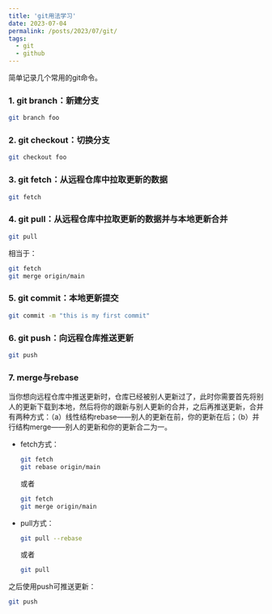 ```yaml
---
title: 'git用法学习'
date: 2023-07-04
permalink: /posts/2023/07/git/
tags:
  - git
  - github
---
```


简单记录几个常用的git命令。

### 1. git branch：新建分支
```sh
git branch foo
```
### 2. git checkout：切换分支
```sh
git checkout foo
```

### 3. git fetch：从远程仓库中拉取更新的数据
```sh
git fetch
```
### 4. git pull：从远程仓库中拉取更新的数据并与本地更新合并
```sh
git pull
```
相当于：
```sh
git fetch
git merge origin/main
```

### 5. git commit：本地更新提交
```sh
git commit -m "this is my first commit"
```

### 6. git push：向远程仓库推送更新
```sh
git push
```

### 7. merge与rebase
当你想向远程仓库中推送更新时，仓库已经被别人更新过了，此时你需要首先将别人的更新下载到本地，然后将你的跟新与别人更新的合并，之后再推送更新，合并有两种方式：（a）线性结构rebase——别人的更新在前，你的更新在后；（b）并行结构merge——别人的更新和你的更新合二为一。
- fetch方式：
  ```sh
  git fetch
  git rebase origin/main
  ```
  或者
  ```sh
  git fetch
  git merge origin/main
  ```
- pull方式：
  ```sh
  git pull --rebase
  ```
  或者
  ```sh
  git pull
  ```
之后使用push可推送更新：
```sh
git push
```

